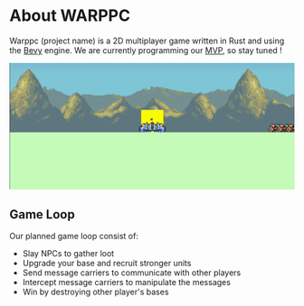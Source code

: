 # About WARPPC
Warppc (project name) is a 2D multiplayer game written in Rust and using the [Bevy](https://bevyengine.org/) engine.
We are currently programming our [MVP](https://github.com/glklimmer/warppcs/milestone/1), so stay tuned !

![til](./demo/prototype.gif)

## Game Loop
Our planned game loop consist of:
- Slay NPCs to gather loot
- Upgrade your base and recruit stronger units
- Send message carriers to communicate with other players
- Intercept message carriers to manipulate the messages
- Win by destroying other player's bases
